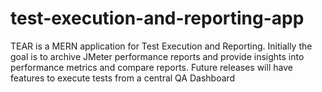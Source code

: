 # test-execution-and-reporting-app
TEAR is a MERN application for Test Execution and Reporting. Initially the goal is to archive JMeter performance reports and provide insights into performance metrics and compare reports. Future releases will have features to execute tests from a central QA Dashboard
